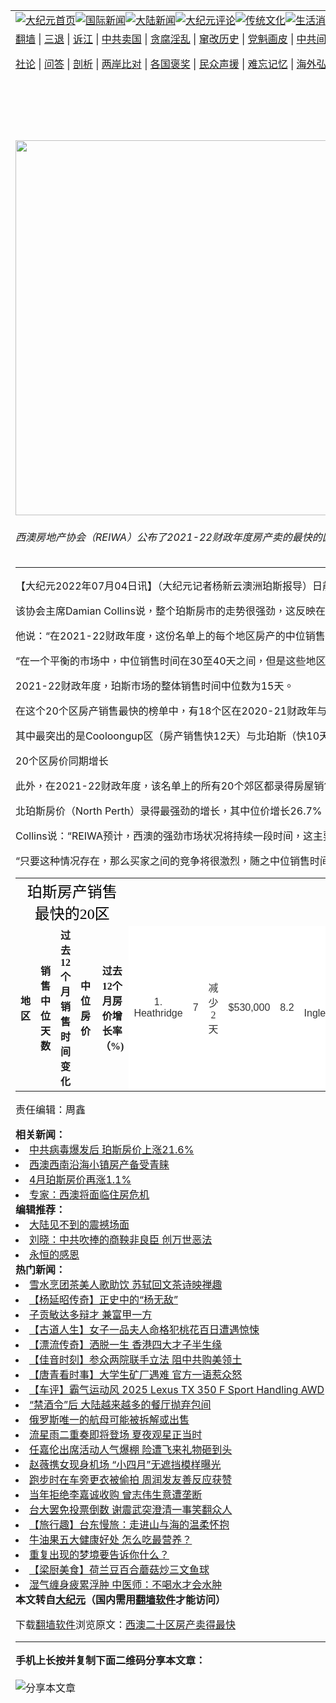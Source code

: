 <a name="1" id="1" target="_blank"></a><span id="1"></span>
<table align=center border="0"><tr><td colspan="2" VALIGN=TOP><a href="https://github.com/1992513/djy/blob/master/gb/nf1351518.md#1"><img src="https://raw.githubusercontent.com/1992513/www/master/t/djy/1.jpg" title="大纪元首页" alt="大纪元首页"></a><a href="https://github.com/1992513/djy/blob/master/gb/n24hr.md#1"><img src="https://raw.githubusercontent.com/1992513/www/master/t/djy/3.jpg" title="国际新闻" alt="国际新闻"></a><a href="https://github.com/1992513/djy/blob/master/gb/nsc413.md#1"><img src="https://raw.githubusercontent.com/1992513/www/master/t/djy/4.jpg" title="大陆新闻" alt="大陆新闻"></a><a href="https://github.com/1992513/djy/blob/master/gb/news392.md#1"><img src="https://raw.githubusercontent.com/1992513/www/master/t/djy/5.jpg" title="大纪元评论" alt="大纪元评论"></a><a href="https://github.com/1992513/djy/blob/master/gb/news2007.md#1"><img src="https://raw.githubusercontent.com/1992513/www/master/t/djy/6.jpg" title="传统文化" alt="传统文化"></a><a href="https://github.com/1992513/djy/blob/master/gb/news2008.md#1"><img src="https://raw.githubusercontent.com/1992513/www/master/t/djy/7.jpg" title="生活消费" alt="生活消费"></a><a href="https://github.com/1992513/djy/blob/master/gb/ncyule.md#1"><img src="https://raw.githubusercontent.com/1992513/www/master/t/djy/8.jpg" title="娱乐休闲" alt="娱乐休闲"></a><a href="https://github.com/1992513/djy/blob/master/gb/nsc1002.md#1"><img src="https://raw.githubusercontent.com/1992513/www/master/t/djy/9.jpg" title="健康" alt="健康"></a><a href="https://github.com/1992513/djy/blob/master/gb/nf6092.md#1"><img src="https://raw.githubusercontent.com/1992513/www/master/t/djy/10a.jpg" title="独家" alt="独家"></a><a href="https://github.com/1992513/djy/blob/master/gb/nf4514.md#1"><img src="https://raw.githubusercontent.com/1992513/www/master/t/djy/12a.jpg" title="头条要闻" alt="头条要闻"></a></td></tr>
<tr><td colspan="2" VALIGN=TOP><a target="_blank" href="https://github.com/1992513/www/blob/master/README.md?zsrh#1">翻墙</a> | <a target="_blank" href="https://github.com/1992513/djy/blob/master/gb/nf5657.md#1">三退</a> | <a target="_blank" href="https://github.com/1992513/djy/blob/master/gb/nf6124.md#1">诉江</a> | <a target="_blank" href="https://github.com/1992513/djy/blob/master/gb/nf1176117.md#1">中共卖国</a> | <a target="_blank" href="https://github.com/1992513/djy/blob/master/gb/nf5773.md#1">贪腐淫乱</a> | <a target="_blank" href="https://github.com/1992513/djy/blob/master/gb/nf1176115.md#1">窜改历史</a> | <a target="_blank" href="https://github.com/1992513/djy/blob/master/gb/nf1176107.md#1">党魁画皮</a> | <a target="_blank" href="https://github.com/1992513/djy/blob/master/gb/nf1320400.md#1">中共间谍</a> | <a target="_blank" href="https://github.com/1992513/djy/blob/master/gb/nf1176114.md#1">破坏传统</a> | <a target="_blank" href="https://github.com/1992513/ntdtv/blob/master/gb/prog447_1.md#1">恶贯满盈</a> | <a target="_blank" href="https://github.com/1992513/djy/blob/master/gb/ncid278.md#1">人权</a> | <a target="_blank" href="https://github.com/1992513/djy/blob/master/gb/nf1176111.md#1">迫害</a> | <a target="_blank" href="https://gitlab.com/szzdlab/mh-qikan/blob/master/README.md#1">期刊</a> | <a target="_blank" href="https://github.com/1992513/djy/blob/master/gb/nf5562.md#1">伪火</a></p><p><a target="_blank" href="https://github.com/1992513/djy/blob/master/gb/9p.md#1">社论</a> | <a target="_blank" href="https://github.com/1992513/djy/blob/master/gb/nf4378.md#1">问答</a> | <a target="_blank" href="https://github.com/1992513/djy/blob/master/gb/nf5792.md#1">剖析</a> | <a target="_blank" href="https://github.com/1992513/djy/blob/master/gb/nf5735.md#1">两岸比对</a> | <a target="_blank" href="https://github.com/1992513/djy/blob/master/gb/nf6119.md#1">各国褒奖</a> | <a target="_blank" href="https://github.com/1992513/djy/blob/master/gb/nf6120.md#1">民众声援</a> | <a target="_blank" href="https://github.com/1992513/djy/blob/master/gb/nf1188594.md#1">难忘记忆</a> | <a target="_blank" href="https://github.com/1992513/djy/blob/master/gb/nf3180.md#1">海外弘传</a> | <a target="_blank" href="https://github.com/1992513/djy/blob/master/gb/nf5410.md#1">万人上访</a> | <a target="_blank" href="https://github.com/1992513/www/blob/master/README.md?zsrh#1">平台首页</a> | <a target="_blank" href="https://github.com/1992513/djy/blob/master/gb/nf4386.md#1">支持</a> | <a target="_blank" href="https://github.com/1992513/djy/blob/master/gb/nf4389.md#1">真相</a> | <a target="_blank" href="https://github.com/1992513/djy/blob/master/gb/nf5790.md#1">圣缘</a> | <a target="_blank" href="https://github.com/1992513/djy/blob/master/gb/nf4786.md#1">神韵</a></td></tr>
<tr><td VALIGN=TOP width="626"><h2 align=center>西澳二十区房产卖得最快</h2>
<img width="600" src="https://i.epochtimes.com/assets/uploads/2022/07/id13773333-91cee52cc772781627724be34b68ff3f-600x400.jpg" />
<h6>西澳房地产协会（REIWA）公布了2021-22财政年度房产卖的最快的区，其中Heathridge、Inglewood、Kingsley与Woodvale区并列第一，分别为7天。图为一房产待售。（林文责/大纪元）
</h6>
<hr>
	<p>【大纪元2022年07月04日讯】<span lang="zh-CN"><span lang="zh-TW">（大纪元记者</span><span lang="zh-TW">杨新云</span><span lang="zh-TW">澳洲珀斯报导</span><span lang="zh-TW">）</span><span lang="zh-TW">日前，西澳房地产协会（</span></span>REIWA<span lang="zh-CN"><span lang="zh-TW">）公布了</span></span>2021-22<span lang="zh-CN"><span lang="zh-TW">财政年度房产卖的最快的区，其中</span></span>Heathridge<span lang="zh-CN"><span lang="zh-TW">、</span></span>Inglewood<span lang="zh-CN"><span lang="zh-TW">、</span></span>Kingsley<span lang="zh-CN"><span lang="zh-TW">与</span></span>Woodvale<span lang="zh-CN"><span lang="zh-TW">区并列第一，分别为</span></span>7<span lang="zh-CN"><span lang="zh-TW">天。</span></span></p>
<p><span lang="zh-CN"><span lang="zh-TW">该协会主席</span></span>Damian Collins<span lang="zh-CN"><span lang="zh-TW">说，整个珀斯房市的走势很强劲，这反映在这</span></span>20<span lang="zh-CN"><span lang="zh-TW">个地区非常快的房产销售中位时间。</span></span></p>
<p><span lang="zh-TW">他说：“在</span>2021-22<span lang="zh-TW">财政年度，这份名单上的每个地区房产的中位销售时间都在</span>9<span lang="zh-TW">天或低于</span>9<span lang="zh-TW">天。</span></p>
<p><span lang="zh-TW">“在一个平衡的市场中，中位销售时间在</span>30<span lang="zh-TW">至</span>40<span lang="zh-TW">天之间，但是这些地区的中位销售时间仅为个位数，这证明了西澳市场的实力与整个州买家旺盛的购房需求。”</span></p>
<p>2021-22<span lang="zh-TW">财政年度，珀斯市场的整体销售时间中位数为</span>15<span lang="zh-TW">天。</span></p>
<p><span lang="zh-TW">在这个</span>20<span lang="zh-TW">个区房产销售最快的榜单中，有</span>18<span lang="zh-TW">个区在</span>2020-21<span lang="zh-TW">财政年与</span>2021-22<span lang="zh-TW">财政年度之间，其房产销售中位时间有所减少。</span></p>
<p><span lang="zh-TW">其中最突出的是</span>Cooloongup<span lang="zh-TW">区（房产销售快</span>12<span lang="zh-TW">天）与北珀斯（快</span>10<span lang="zh-TW">天）。</span></p>
<p>20<span lang="zh-TW">个区房价同期增长</span></p>
<p><span lang="zh-TW">此外，在</span>2021-22<span lang="zh-TW">财政年度，该名单上的所有</span>20<span lang="zh-TW">个郊区都录得房屋销售价格中位数的增长。</span></p>
<p><span lang="zh-CN"><span lang="zh-TW">北珀斯房价（</span></span>North Perth<span lang="zh-CN"><span lang="zh-TW">）录得最强劲的增长，其中位价增长</span></span>26.7%<span lang="zh-CN"><span lang="zh-TW">，达到</span></span>114<span lang="zh-CN"><span lang="zh-TW">万澳元，其次是</span></span>Kingsley<span lang="zh-CN"><span lang="zh-TW">（中位价增长</span></span>18.2%<span lang="zh-CN"><span lang="zh-TW">，达到</span></span>71.5<span lang="zh-CN"><span lang="zh-TW">万澳元）、</span></span>Coolbellup<span lang="zh-CN"><span lang="zh-TW">（中位价增长</span></span>18%<span lang="zh-CN"><span lang="zh-TW">，达到</span></span>55<span lang="zh-CN"><span lang="zh-TW">万澳元）、</span></span>Padbury<span lang="zh-CN"><span lang="zh-TW">（中位价增长</span></span>17.9%<span lang="zh-CN"><span lang="zh-TW">，达到</span></span>66<span lang="zh-CN"><span lang="zh-TW">万澳元）和</span></span>Shenton Park<span lang="zh-CN"><span lang="zh-TW">区（中位价增长</span></span>17.5%<span lang="zh-CN"><span lang="zh-TW">，达到</span></span>171.5<span lang="zh-CN"><span lang="zh-TW">万澳元）。</span></span></p>
<p>Collins<span lang="zh-TW">说：“</span>REIWA<span lang="zh-TW">预计，西澳的强劲市场状况将持续一段时间，这主要是由该州强劲的经济、</span>1.2%<span lang="zh-TW">的预期人口增长与持续的住房短缺所推动。然而我们根本没有足够的库存来满足需求。</span></p>
<p><span lang="zh-TW">“只要这种情况存在，那么买家之间的竞争将很激烈，随之中位销售时间将缩短、西澳房价持续增长。”</span></p>
<table border="0" cellspacing="0">
<colgroup width="163"></colgroup>
<colgroup width="113"></colgroup>
<colgroup width="108"></colgroup>
<colgroup width="142"></colgroup>
<colgroup width="121"></colgroup>
<tbody>
<tr>
<td colspan="5" align="center" valign="middle" b="55"><span style="color: #000000; font-family: 微软正黑体; font-size: x-large;">珀斯房产销售最快的20区</span></td>
</tr>
<td align="center" valign="middle" b="49"><b><span style="font-family: 微软正黑体;">地区</span></b></td>
<td align="center" valign="middle"><b><span style="font-family: 微软正黑体;">销售中位天数</span></b></td>
<td align="center" valign="middle"><b><span style="font-family: 微软正黑体;">过去12个月 销售时间变化</span></b></td>
<td align="center" valign="middle"><b><span style="font-family: 微软正黑体;">中位房价</span></b></td>
<td align="center" valign="middle"><b><span style="font-family: 微软正黑体;">过去12个月房价增长率（%)</span></b></td>
<td align="center" bgcolor="#FFFFFF" b="24"><span style="color: #333333; font-family: Arial;">1. Heathridge</span></td>
<td align="center" bgcolor="#FFFFFF"><span style="color: #333333; font-family: Arial;">7</span></td>
<td align="center" bgcolor="#FFFFFF"><span style="color: #333333; font-family: 微软正黑体;">减少2天</span></td>
<td align="center" bgcolor="#FFFFFF"><span style="color: #333333; font-family: Arial;">$530,000</span></td>
<td align="center" bgcolor="#FFFFFF"><span style="color: #333333; font-family: Arial;">8.2</span></td>
<td align="center" bgcolor="#FFFFFF" b="23"><span style="color: #333333; font-family: Arial;">2. Inglewood?</span></td>
<td align="center" bgcolor="#FFFFFF"><span style="color: #333333; font-family: Arial;">7?</span></td>
<td align="center" bgcolor="#FFFFFF"><span style="color: #333333; font-family: Arial;">$942,000?</span></td>
<td align="center" bgcolor="#FFFFFF"><span style="color: #333333; font-family: Arial;">10.8</span></td>
<td align="center" bgcolor="#FFFFFF" b="29"><span style="color: #333333; font-family: Arial;">3. Kingsley?</span></td>
<td align="center" bgcolor="#FFFFFF"><span style="color: #333333; font-family: 微软正黑体;">无变化</span></td>
<td align="center" bgcolor="#FFFFFF"><span style="color: #333333; font-family: Arial;">$715,000?</span></td>
<td align="center" bgcolor="#FFFFFF"><span style="color: #333333; font-family: Arial;">18.2</span></td>
<td align="center" bgcolor="#FFFFFF" b="29"><span style="color: #333333; font-family: Arial;">4. Woodvale?</span></td>
<td align="center" bgcolor="#FFFFFF"><span style="color: #333333; font-family: 微软正黑体;">减少3 天</span></td>
<td align="center" bgcolor="#FFFFFF"><span style="color: #333333; font-family: Arial;">$745,000?</span></td>
<td align="center" bgcolor="#FFFFFF"><span style="color: #333333; font-family: Arial;">12.9</span></td>
<td align="center" bgcolor="#FFFFFF" b="28"><span style="color: #333333; font-family: Arial;">5. Bedford?</span></td>
<td align="center" bgcolor="#FFFFFF"><span style="color: #333333; font-family: Arial;">8?</span></td>
<td align="center" bgcolor="#FFFFFF"><span style="color: #333333; font-family: 微软正黑体;">减少5天</span></td>
<td align="center" bgcolor="#FFFFFF"><span style="color: #333333; font-family: Arial;">$752,750?</span></td>
<td align="center" bgcolor="#FFFFFF"><span style="color: #333333; font-family: Arial;">11.5</span></td>
<td align="center" bgcolor="#FFFFFF" b="25"><span style="color: #333333; font-family: Arial;">6. Currambine?</span></td>
<td align="center" bgcolor="#FFFFFF"><span style="color: #333333; font-family: 微软正黑体;">减少6 天</span></td>
<td align="center" bgcolor="#FFFFFF"><span style="color: #333333; font-family: Arial;">$640,000?</span></td>
<td align="center" bgcolor="#FFFFFF"><span style="color: #333333; font-family: Arial;">5.8</span></td>
<td align="center" bgcolor="#FFFFFF" b="25"><span style="color: #333333; font-family: Arial;">7. Leeming?</span></td>
<td align="center" bgcolor="#FFFFFF"><span style="color: #333333; font-family: Arial;">$790,000?</span></td>
<td align="center" bgcolor="#FFFFFF" b="26"><span style="color: #333333; font-family: Arial;">8. Winthrop?</span></td>
<td align="center" bgcolor="#FFFFFF"><span style="color: #333333; font-family: Arial;">$997,500?</span></td>
<td align="center" bgcolor="#FFFFFF" b="25"><span style="color: #333333; font-family: Arial;">9. Carine?</span></td>
<td align="center" bgcolor="#FFFFFF"><span style="color: #333333; font-family: Arial;">9?</span></td>
<td align="center" bgcolor="#FFFFFF"><span style="color: #333333; font-family: 微软正黑体;">减少1 天</span></td>
<td align="center" bgcolor="#FFFFFF"><span style="color: #333333; font-family: Arial;">$980,000?</span></td>
<td align="center" bgcolor="#FFFFFF"><span style="color: #333333; font-family: Arial;">16</span></td>
<td align="center" bgcolor="#FFFFFF" b="25"><span style="color: #333333; font-family: Arial;">10. Coolbellup?</span></td>
<td align="center" bgcolor="#FFFFFF"><span style="color: #333333; font-family: 微软正黑体;">减少2 天</span></td>
<td align="center" bgcolor="#FFFFFF"><span style="color: #333333; font-family: Arial;">$550,000?</span></td>
<td align="center" bgcolor="#FFFFFF"><span style="color: #333333; font-family: Arial;">18.0?</span></td>
<td align="center" bgcolor="#FFFFFF" b="25"><span style="color: #333333; font-family: Arial;">11. Hamersley?</span></td>
<td align="center" bgcolor="#FFFFFF"><span style="color: #333333; font-family: 微软正黑体;">减少5 天</span></td>
<td align="center" bgcolor="#FFFFFF"><span style="color: #333333; font-family: Arial;">$617,500?</span></td>
<td align="center" bgcolor="#FFFFFF"><span style="color: #333333; font-family: Arial;">15.4?</span></td>
<td align="center" bgcolor="#FFFFFF" b="25"><span style="color: #333333; font-family: Arial;">12. Kinross?</span></td>
<td align="center" bgcolor="#FFFFFF"><span style="color: #333333; font-family: 微软正黑体;">增加1天?</span></td>
<td align="center" bgcolor="#FFFFFF"><span style="color: #333333; font-family: Arial;">$585,000?</span></td>
<td align="center" bgcolor="#FFFFFF"><span style="color: #333333; font-family: Arial;">12.5</span></td>
<td align="center" bgcolor="#FFFFFF" b="25"><span style="color: #333333; font-family: Arial;">13. North Perth?</span></td>
<td align="center" bgcolor="#FFFFFF"><span style="color: #333333; font-family: 微软正黑体;">减少10 天</span></td>
<td align="center" bgcolor="#FFFFFF"><span style="color: #333333; font-family: Arial;">article content begin -->,040,000 </span></td>
<td align="center" bgcolor="#FFFFFF"><span style="color: #333333; font-family: Arial;">26.7</span></td>
<td align="center" bgcolor="#FFFFFF" b="25"><span style="color: #333333; font-family: Arial;">14. Padbury?</span></td>
<td align="center" bgcolor="#FFFFFF"><span style="color: #333333; font-family: Arial;">$660,000?</span></td>
<td align="center" bgcolor="#FFFFFF"><span style="color: #333333; font-family: Arial;">17.9</span></td>
<td align="center" bgcolor="#FFFFFF" b="25"><span style="color: #333333; font-family: Arial;">15. Tapping?</span></td>
<td align="center" bgcolor="#FFFFFF"><span style="color: #333333; font-family: Arial;">$575,000?</span></td>
<td align="center" bgcolor="#FFFFFF"><span style="color: #333333; font-family: Arial;">9.5?</span></td>
<td align="center" bgcolor="#FFFFFF" b="25"><span style="color: #333333; font-family: Arial;">16. Cooloongup?</span></td>
<td align="center" bgcolor="#FFFFFF"><span style="color: #333333; font-family: 微软正黑体;">减少12 天</span></td>
<td align="center" bgcolor="#FFFFFF"><span style="color: #333333; font-family: Arial;">$355,000?</span></td>
<td align="center" bgcolor="#FFFFFF"><span style="color: #333333; font-family: Arial;">16.4?</span></td>
<td align="center" bgcolor="#FFFFFF" b="25"><span style="color: #333333; font-family: Arial;">17. Floreat?</span></td>
<td align="center" bgcolor="#FFFFFF"><span style="color: #333333; font-family: 微软正黑体;">减少4天</span></td>
<td align="center" bgcolor="#FFFFFF"><span style="color: #333333; font-family: Arial;">article content begin -->,737,000 </span></td>
<td align="center" bgcolor="#FFFFFF"><span style="color: #333333; font-family: Arial;">9.3?</span></td>
<td align="center" bgcolor="#FFFFFF" b="25"><span style="color: #333333; font-family: Arial;">18. Greenwood?</span></td>
<td align="center" bgcolor="#FFFFFF"><span style="color: #333333; font-family: Arial;">$607,750?</span></td>
<td align="center"><span style="color: #333333; font-family: Arial;">12.6?</span></td>
<td align="center" bgcolor="#FFFFFF" b="25"><span style="color: #333333; font-family: Arial;">19. Merriwa?</span></td>
<td align="center" bgcolor="#FFFFFF"><span style="color: #333333; font-family: Arial;">9</span></td>
<td align="center" bgcolor="#FFFFFF"><span style="color: #333333; font-family: Arial;">$380,000?</span></td>
<td align="center" bgcolor="#FFFFFF"><span style="color: #333333; font-family: Arial;">10.2</span></td>
<td align="center" bgcolor="#FFFFFF" b="25"><span style="color: #333333; font-family: Arial;">20. Shenton Park?</span></td>
<td align="center" bgcolor="#FFFFFF"><span style="color: #333333; font-family: 微软正黑体;">增加1 天</span></td>
<td align="center" bgcolor="#FFFFFF"><span style="color: #333333; font-family: Arial;">article content begin -->,715,000 </span></td>
<td align="center" bgcolor="#FFFFFF"><span style="color: #333333; font-family: Arial;">17.5</span></td>
<td colspan="5" align="center" b="31"><span style="color: #000000; font-family: 微软正黑体; font-size: medium;">资料来源：REIWA</span></td>
</tbody>
</table>
<p><span lang="zh-CN"><span lang="zh-TW">责任编辑：周</span><span lang="zh-TW">鑫</span></span></p>
<strong>相关新闻：</strong>
<li><a href="https://github.com/1992513/djy/blob/master/gb/22/5/2/n13725671.md#1">中共病毒爆发后 珀斯房价上涨21.6%</a></li>
<li><a href="https://github.com/1992513/djy/blob/master/gb/22/5/19/n13740837.md#1">西澳西南沿海小镇房产备受青睐</a></li>
<li><a href="https://github.com/1992513/djy/blob/master/gb/22/5/19/n13740841.md#1">4月珀斯房价再涨1.1%</a></li>
<li><a href="https://github.com/1992513/djy/blob/master/gb/22/6/7/n13754169.md#1">专家：西澳将面临住房危机</a></li>
<strong>编辑推荐：</strong>
<li><a href="https://github.com/1992513/djy/blob/master/gb/13/11/27/n4020290.md?dfh#1" target="_blank">大陆见不到的震撼场面</a></li><li><a href="https://github.com/1992513/djy/blob/master/gb/17/10/22/n9758393.md#1" target="_blank">刘晓：中共吹捧的商鞅非良臣 创万世恶法</a></li><li><a href="https://github.com/upjkzu3674/djy/blob/master/gb/16/5/13/n7891043.md#1" target="_blank">永恒的感恩</a></li>
<strong>热门新闻：</strong>
<li><a href="https://github.com/1992513/djy/blob/master/gb/15/8/28/n4514519.md#1">雪水烹团茶美人歌助饮 苏轼回文茶诗映禅趣</a></li>
<li><a href="https://github.com/1992513/djy/blob/master/gb/25/7/23/n14559088.md#1">【杨延昭传奇】正史中的“杨无敌”</a></li>
<li><a href="https://github.com/1992513/djy/blob/master/gb/16/5/27/n7937461.md#1">子贡敏达多辩才 兼富甲一方</a></li>
<li><a href="https://github.com/1992513/djy/blob/master/gb/24/12/21/n14395346.md#1">【古道人生】女子一品夫人命格犯桃花百日遭遇惊悚</a></li>
<li><a href="https://github.com/1992513/djy/blob/master/gb/25/7/26/n14561209.md#1">【漂流传奇】洒脱一生 香港四大才子半生缘</a></li>
<li><a href="https://github.com/1992513/djy/blob/master/gb/25/7/26/n14561156.md#1">【佳音时刻】参众两院联手立法 阻中共购美领土</a></li>
<li><a href="https://github.com/1992513/djy/blob/master/gb/25/7/26/n14560959.md#1">【唐青看时事】大学生矿厂遇难 官方一语惹众怒</a></li>
<li><a href="https://github.com/1992513/djy/blob/master/gb/25/7/26/n14560900.md#1">【车评】霸气运动风 2025 Lexus TX 350 F Sport Handling AWD</a></li>
<li><a href="https://github.com/1992513/djy/blob/master/gb/25/7/26/n14561107.md#1">“禁酒令”后 大陆越来越多的餐厅抛弃包间</a></li>
<li><a href="https://github.com/1992513/djy/blob/master/gb/25/7/25/n14560797.md#1">俄罗斯唯一的航母可能被拆解或出售</a></li>
<li><a href="https://github.com/1992513/djy/blob/master/gb/25/7/25/n14560804.md#1">流星雨二重奏即将登场 夏夜观星正当时</a></li>
<li><a href="https://github.com/1992513/djy/blob/master/gb/25/7/25/n14560839.md#1">任嘉伦出席活动人气爆棚 险遭飞来礼物砸到头</a></li>
<li><a href="https://github.com/1992513/djy/blob/master/gb/25/7/25/n14560777.md#1">赵薇携女现身机场 “小四月”无遮挡模样曝光</a></li>
<li><a href="https://github.com/1992513/djy/blob/master/gb/25/7/26/n14561285.md#1">跑步时在车旁更衣被偷拍 周润发友善反应获赞</a></li>
<li><a href="https://github.com/1992513/djy/blob/master/gb/25/7/25/n14560664.md#1">当年拒绝李嘉诚收购 曾志伟生意遭垄断</a></li>
<li><a href="https://github.com/1992513/djy/blob/master/gb/25/7/25/n14560825.md#1">台大罢免投票倒数 谢震武突澄清一事笑翻众人</a></li>
<li><a href="https://github.com/1992513/djy/blob/master/gb/25/7/25/n14560552.md#1">【旅行趣】台东慢旅：走进山与海的温柔怀抱</a></li>
<li><a href="https://github.com/1992513/djy/blob/master/gb/25/7/22/n14558208.md#1">牛油果五大健康好处 怎么吃最营养？</a></li>
<li><a href="https://github.com/1992513/djy/blob/master/gb/25/7/25/n14560453.md#1">重复出现的梦境要告诉你什么？</a></li>
<li><a href="https://github.com/1992513/djy/blob/master/gb/25/7/19/n14555297.md#1">【梁厨美食】荷兰豆百合蘑菇炒三文鱼球</a></li>
<li><a href="https://github.com/1992513/djy/blob/master/gb/25/7/22/n14557636.md#1">湿气缠身疲累浮肿 中医师：不喝水才会水肿</a></li>
<strong>本文转自<a href="https://www.epochtimes.com">大纪元</a>（国内需用<a href="https://github.com/1992513/www/blob/master/README.md#8">翻墙软件</a>才能访问）</strong><p>下载<a href="https://github.com/1992513/www/blob/master/README.md#8">翻墙软件</a>浏览原文：<a href="https://www.epochtimes.com/gb/22/7/4/n13773332.htm">西澳二十区房产卖得最快</a></p><hr>
<strong>手机上长按并复制下面二维码分享本文章：</strong><br><br><img src="https://quickchart.io/qr?size=256&text=https://github.com/1992513/djy/blob/master/gb/22/7/4/n13773332.md%231" title="分享本文章"></td><td VALIGN=TOP><a href="https://github.com/1992513/djy/blob/master/gb/16/1/21/n4622075.md?dfh#1" target="_blank"><img src="https://raw.githubusercontent.com/1992513/djy/master/gb/300/wei-f1.jpg" title="中共的伪火骗局"  alt="中共的伪火骗局"></a><br><a href="https://github.com/1992513/www/blob/master/README.md?dfh#9" target="_blank"><img src="https://raw.githubusercontent.com/1992513/djy/master/gb/300/yong-h.jpg" title="永恒的见证"  alt="永恒的见证"></a><br><a href="https://github.com/1992513/djy/blob/master/gb/13/9/29/n3974789.md?dfh#1" target="_blank"><img src="https://raw.githubusercontent.com/1992513/djy/master/gb/300/shang-lnz.jpg" title="善良女子被中共投男牢"  alt="善良女子被中共投男牢"></a><br><a href="https://github.com/1992513/djy/blob/master/gb/16/3/16/n4663449.md?dfh#1" target="_blank"><img src="https://raw.githubusercontent.com/1992513/djy/master/gb/300/huo-z3.jpg" title="警卫目击活摘器官"  alt="警卫目击活摘器官"></a><br><a href="https://github.com/1992513/djy/blob/master/gb/16/8/7/n8177641.md?dfh#1" target="_blank"><img src="https://raw.githubusercontent.com/1992513/djy/master/gb/300/huo-z4.jpg" title="证人描述活摘恐怖"  alt="证人描述活摘恐怖"></a><br><a href="https://github.com/1992513/djy/blob/master/gb/10/4/19/n2881569.md?dfh#1" target="_blank"><img src="https://raw.githubusercontent.com/1992513/djy/master/gb/300/huo-z1.jpg" title="揭开活摘器官黑幕"  alt="揭开活摘器官黑幕"></a><br><a href="https://github.com/1992513/djy/blob/master/gb/10/11/7/n3077476.md?dfh#1" target="_blank"><img src="https://raw.githubusercontent.com/1992513/djy/master/gb/300/ma-ks.jpg" title="马克思的成魔之路"  alt="马克思的成魔之路"></a><br><a href="https://github.com/1992513/djy/blob/master/gb/14/6/9/n4173977.md?dfh#1" target="_blank"><img src="https://raw.githubusercontent.com/1992513/djy/master/gb/300/chang-zs.jpg" title="藏字石 蕴天机"  alt="藏字石 蕴天机"></a><br><a href="https://github.com/1992513/djy/blob/master/gb/18/5/10/n10381511.md?dfh#1" target="_blank"><img src="https://raw.githubusercontent.com/1992513/djy/master/gb/300/st1.jpg" title="关注三亿人三退"  alt="关注三亿人三退"></a><br><a href="https://github.com/1992513/djy/blob/master/gb/18/3/21/n10237682.md?dfh#1" target="_blank"><img src="https://raw.githubusercontent.com/1992513/djy/master/gb/300/jie-t.jpg" title="解体中共复兴中华"  alt="解体中共复兴中华"></a><br><a href="https://github.com/1992513/djy/blob/master/gb/9/2/9/n2422991.md?dfh#1" target="_blank"><img src="https://raw.githubusercontent.com/1992513/djy/master/gb/300/gao-zs.jpg" title="中共迫害良心律师"  alt="中共迫害良心律师"></a><br><a href="https://github.com/1992513/djy/blob/master/gb/18/12/9/n10900044.md?dfh#1" target="_blank"><img src="https://raw.githubusercontent.com/1992513/djy/master/gb/300/sj1.jpg" title="三百多万人举报江泽民"  alt="三百多万人举报江泽民"></a><br><a href="https://github.com/1992513/djy/blob/master/gb/18/8/28/n10672014.md?dfh#1" target="_blank"><img src="https://raw.githubusercontent.com/1992513/djy/master/gb/300/sj2.jpg" title="这些官员为何起诉江泽民"  alt="这些官员为何起诉江泽民"></a><br><a href="https://github.com/1992513/djy/blob/master/gb/8/12/18/n2367165.md?dfh#1" target="_blank"><img src="https://raw.githubusercontent.com/1992513/djy/master/gb/300/liangan.jpg" title="海峡两岸的强烈对比"  alt="海峡两岸的强烈对比"></a><br><a href="https://github.com/1992513/djy/blob/master/gb/15/12/10/n4593139.md?dfh#1" target="_blank"><img src="https://raw.githubusercontent.com/1992513/djy/master/gb/300/jia-ndzl.jpg" title="加拿大总理的贺信"  alt="加拿大总理的贺信"></a><br><a href="https://github.com/1992513/djy/blob/master/gb/11/6/17/n3289382.md?dfh#1" target="_blank"><img src="https://raw.githubusercontent.com/1992513/djy/master/gb/300/xiao-wd.jpg" title="探寻真相兼听则明"  alt="探寻真相兼听则明"></a><br><a href="https://github.com/1992513/djy/blob/master/gb/18/10/27/n10812623.md?dfh#1" target="_blank"><img src="https://raw.githubusercontent.com/1992513/djy/master/gb/300/yindu.jpg" title="印度媒体报道东方"  alt="印度媒体报道东方"></a><br><a href="https://github.com/1992513/djy/blob/master/gb/18/6/9/n10469652.md?dfh#1" target="_blank"><img src="https://raw.githubusercontent.com/1992513/djy/master/gb/300/xie-j.jpg" title="不一样的海外校园"  alt="不一样的海外校园"></a><br><a href="https://github.com/1992513/djy/blob/master/gb/7/4/5/n1669415.md?dfh#1" target="_blank"><img src="https://raw.githubusercontent.com/1992513/djy/master/gb/300/li-up.jpg" title="从大师到徒弟的传奇"  alt="从大师到徒弟的传奇"></a><br><a href="https://github.com/1992513/djy/blob/master/gb/17/5/26/n9191512.md?dfh#1" target="_blank"><img src="https://raw.githubusercontent.com/1992513/djy/master/gb/300/zfl2.jpg" title="亿万人与东方一本奇书"  alt="亿万人与东方一本奇书"></a><br><a href="https://github.com/1992513/djy/blob/master/gb/13/11/27/n4020290.md?dfh#1" target="_blank"><img src="https://raw.githubusercontent.com/1992513/djy/master/gb/300/zhen-h.jpg" title="大陆见不到的震撼场面"  alt="大陆见不到的震撼场面"></a><br><a href="https://github.com/1992513/djy/blob/master/gb/15/7/17/n4482910.md?dfh#1" target="_blank"><img src="https://raw.githubusercontent.com/1992513/djy/master/gb/300/dalu-sk.jpg" title="人心向善 大陆当初盛况"  alt="人心向善 大陆当初盛况"></a><br><a href="https://github.com/1992513/djy/blob/master/gb/19/1/5/n10955468.md?dfh#1" target="_blank"><img src="https://raw.githubusercontent.com/1992513/djy/master/gb/300/zfl1.jpg" title="追寻真理 这书讲什么"  alt="追寻真理 这书讲什么"></a><br><a href="https://github.com/1992513/www/blob/master/README.md?dfh#1" target="_blank"><img src="https://raw.githubusercontent.com/1992513/djy/master/gb/300/fq1.jpg" title="下载免费翻墙软件"  alt="下载免费翻墙软件"></a><br></td></tr></table>

